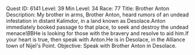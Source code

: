 Quest ID: 6141
Level: 39
Min Level: 34
Race: 77
Title: Brother Anton
Description: My brother in arms, Brother Anton, heard rumors of an undead infestation in distant Kalimdor, in a land known as Desolace.Anton immediately booked passage to that place, to seek and destroy the undead menace!$B$BHe is looking for those with the bravery and resolve to aid him.If your heart is true, then speak with Anton.He is in Desolace, in the Alliance town of Nijel's Point. 
Objective: Speak with Brother Anton in Desolace.
